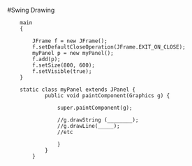 #Swing Drawing 

        main
        {
        
            JFrame f = new JFrame();
            f.setDefaultCloseOperation(JFrame.EXIT_ON_CLOSE);
            myPanel p = new myPanel();
            f.add(p);
            f.setSize(800, 600);
            f.setVisible(true);
        }

        static class myPanel extends JPanel {
                public void paintComponent(Graphics g) {
            
                    super.paintComponent(g);
                    
                    //g.drawString (________); 
                    //g.drawLine(_____); 
                    //etc 
        
                    }
                }
            }
